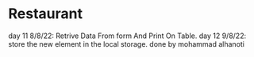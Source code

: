 # Restaurant

day 11 8/8/22:
Retrive Data From form And Print On Table.
day 12 9/8/22:
store the new element in the local storage.
done by mohammad alhanoti
